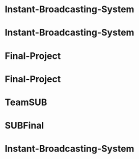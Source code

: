 # Instant-Broadcasting-System
# Instant-Broadcasting-System
# Final-Project
# Final-Project
# TeamSUB
# SUBFinal
# Instant-Broadcasting-System
